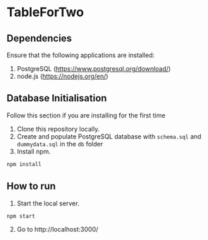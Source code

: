 # TableForTwo

## Dependencies

Ensure that the following applications are installed:

1. PostgreSQL (https://www.postgresql.org/download/)  
2. node.js (https://nodejs.org/en/)

## Database Initialisation
Follow this section if you are installing for the first time
1. Clone this repository locally.
2. Create and populate PostgreSQL database with `schema.sql` and `dummydata.sql` in the `db` folder
3. Install npm.
```bash
npm install
```
## How to run
1. Start the local server.
```bash
npm start
```
2. Go to http://localhost:3000/
